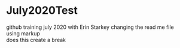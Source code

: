 # July2020Test
github training july 2020 with Erin Starkey
changing the read me file <br>
using markup <br> does this create a break
